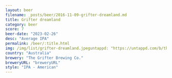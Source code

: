 ```yaml
---
layout: beer
filename: _posts/beer/2016-11-09-grifter-dreamland.md
title: Grifter dreamland
category: beer
score: 7
beer-date: "2023-02-26"
desc: "Average IPA"
permalink: /beer/:title.html
img: /img/list/grifter-dreamland.jpeguntappd: "https://untappd.com/b/the-grifter-brewing-co--dreamland/4011980"
country: "Australia"
brewery: "The Grifter Brewing Co."
breweryURL: "breweryURL"
style: "IPA - American"
---
```

